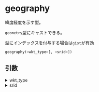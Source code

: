 # geography

緯度経度を示す型。

`geometry`型にキャストできる。

型にインデックスを付与する場合は`gist`が有効

```sql
geography(<wkt_type>[, <srid>])
```

## 引数

<details><summary>wkt_type</summary>
</details>

<details><summary>srid</summary>

省略すると4326になる。

</details>
